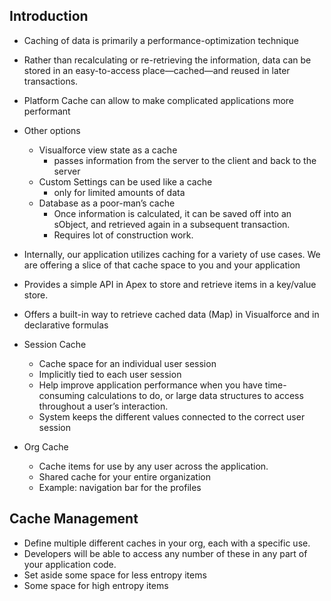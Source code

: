 ## Introduction

- Caching of data is primarily a performance-optimization technique
- Rather than recalculating or re-retrieving the information, data can be stored in an easy-to-access place—cached—and reused in later transactions.
- Platform Cache can allow  to make complicated applications more performant

- Other options
    - Visualforce view state as a cache 
        -  passes information from the server to the client and back to the server
    - Custom Settings can be used like a cache
        - only for limited amounts of data
    - Database as a poor-man’s cache
        - Once information is calculated, it can be saved off into an sObject, and retrieved again in a subsequent transaction. 
        - Requires lot of construction work.

- Internally, our application utilizes caching for a variety of use cases. We are offering a slice of that cache space to you and your application
- Provides a simple API in Apex to store and retrieve items in a key/value store. 
- Offers a built-in way to retrieve cached data (Map) in Visualforce and in declarative formulas
- Session Cache
    - Cache space for an individual user session
    - Implicitly tied to each user session
    - Help improve application performance when you have time-consuming calculations to do, or large data structures to access throughout a user’s interaction.
    - System keeps the different values connected to the correct user session
- Org Cache 
    - Cache items for use by any user across the application. 
    - Shared cache for your entire organization
    - Example: navigation bar for the profiles


## Cache Management
- Define multiple different caches in your org, each with a specific use.    
- Developers will be able to access any number of these in any part of your application code.
- Set aside some space for less entropy items
- Some space for high entropy items
